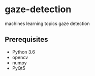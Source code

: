 # gaze-detection
machines learning topics gaze detection

## Prerequisites
* Python 3.6
* opencv
* numpy
* PyQt5
